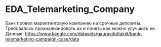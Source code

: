 # EDA_Telemarketing_Company
 Банк провел маректинговую компанию на срочные депозиты. Требовалось проанализировать их и понять как можно улучшить ее. Данные: https://www.kaggle.com/datasets/gauravduttakiit/bank-telemarketing-campaign-case/data
